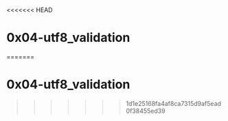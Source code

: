 <<<<<<< HEAD
# 0x04-utf8_validation
=======
# 0x04-utf8_validation
>>>>>>> 1d1e25168fa4af8ca7315d9af5ead0f38455ed39
